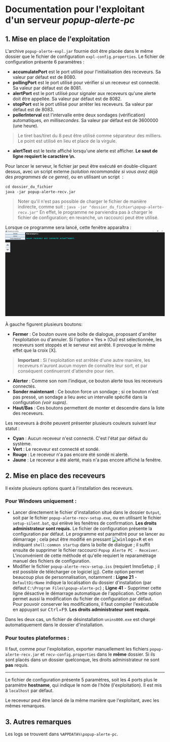 # Documentation pour l'exploitant d'un serveur *popup-alerte-pc*

## 1.	Mise en place de l'exploitation
L'archive `popup-alerte-expl.jar` fournie doit être placée dans le même dossier que le fichier de configuration `expl-config.properties`.
Le fichier de configuration présente 6 paramètres&nbsp;:

 - **accumulatePort** est le port utilisé pour l'initialisation des receveurs. Sa valeur par défaut est de 8080.
 -  **pollingPort** est le port utilisé pour vérifier si un receveur est connecté. Sa valeur par défaut est de 8081.
 -  **alertPort** est le port utilisé pour signaler aux receveurs qu'une alerte doit être appellée. Sa valeur par défaut est de 8082.
 -  **stopPort** est le port utilisé pour arrêter les receveurs. Sa valeur par défaut est de 8083.
 - **pollerInterval** est l'intervalle entre deux sondages (vérification) automatiques, *en millisecondes*. Sa valeur par défaut est de 3600000 (une heure).
> Le tiret bas/tiret du 8 peut être utilisé comme séparateur des milliers. Le point est utilisé en lieu et place de la virgule.
 - **alertText** est le texte affiché lorsqu'une alerte est afficher. **Le saut de ligne requiert le caractère \n.**

Pour lancer le serveur, le fichier jar peut être exécuté en double-cliquant dessus, avec un script externe *(solution recommandée si vous avez déjà des programmes de ce genre)*, ou en utilisant un script &nbsp;:

    cd dossier_du_fichier
    java -jar popup-alerte-recv.jar
 
  > Noter qu'il n'est pas possible de charger le fichier de manière indirecte, comme suit&nbsp;:
  > `java -jar "dossier_du_fichier\popup-alerte-recv.jar"`
  > En effet, le programme ne parviendra pas à charger le fichier de configuration; en revanche, un raccourci peut être utilisé.

Lorsque ce programme sera lancé, cette fenêtre apparaîtra&nbsp;:
![ ](./control_panel.png "Panneau de contrôle")

À gauche figurent plusieurs boutons:

 - **Fermer**&nbsp;: Ce bouton ouvre une boîte de dialogue, proposant d'arrêter l'exploitation ou d'annuler. Si l'option &laquo;&nbsp;Yes&nbsp;&raquo; (Oui) est sélectionnée, les receveurs sont stoppés et le serveur est arrêté. Il provoque le même effet que la croix [X].
> **Important**&nbsp;: Si l'exploitation est arrêtée d'une autre manière, les receveurs n'auront aucun moyen de connaître leur sort, et par conséquent continueront d'attendre pour rien.
- **Alerter**&nbsp;: Comme son nom l'indique, ce bouton alerte tous les receveurs connectés.
- **Sonder maintenant**&nbsp;: Ce bouton force un sondage&nbsp;; si ce bouton n'est pas pressé, un sondage a lieu avec un intervalle spécifié dans la configuration *(voir supra)*.
- **Haut/Bas**&nbsp;: Ces boutons permettent de monter et descendre dans la liste des receveurs.

Les receveurs à droite peuvent présenter plusieurs couleurs suivant leur statut&nbsp;:

 - **Cyan**&nbsp;: Aucun receveur n'est connecté. C'est l'état par défaut du système.
 - **Vert**&nbsp;: Le receveur est connecté et sondé.
 - **Rouge**&nbsp;: Le receveur n'a pas encore été sondé ni alerté.
 - **Jaune**&nbsp;: Le receveur a été alerté, mais n'a pas encore affiché la fenêtre.

## 2.	Mise en place des receveurs
Il existe plusieurs options quant à l'installation des receveurs.

### Pour Windows uniquement&nbsp;:
 - Lancer directement le fichier d'installation situé dans le dossier `Output`, soit par le fichier `popup-alerte-recv-setup.exe`, ou en utilisant le fichier `setup-silent.bat`, qui enlève les fenêtres de confirmation. **Les droits administrateur sont requis.** Le fichier de configuration présente la configuration par défaut. Le programme est paramétré pour se lancer au démarrage&nbsp;; cela peut être modifié en pressant <kbd>![winlogo]</kbd>+<kbd>R</kbd> et en indiquant `shell:common startup` dans la boîte de dialogue&nbsp;; il suffit ensuite de supprimer le fichier raccourci `Popup Alerte PC - Receiver`. L'inconvénient de cette méthode et qu'elle requiert le reparamétrage manuel des fichiers de configuration.
 - Modifier le fichier `popup-alerte-recv-setup.iss` (requiert InnoSetup&nbsp;; il est possible de télécharger ce logiciel [ici](https://jrsoftware.org/isdl.php)). Cette option permet beaucoup plus de personnalisation, notamment&nbsp;:
**Ligne 21**&nbsp;- `DefaultDirName` indique la localisation du dossier d'installation (par 		défaut `C:\Program Files\popup-alerte-pc`)&nbsp;;
**Ligne 41**&nbsp;- Supprimer cette ligne désactive le démarrage automatique de l'application.
Cette option permet aussi la modification du fichier de configuration par défaut.<br />
Pour pouvoir conserver les modifications, il faut compiler l'exécutable en appuyant sur <kbd>Ctrl</kbd>+<kbd>F9</kbd>.  **Les droits administrateur sont requis.**

Dans les deux cas, un fichier de désinstallation `unins000.exe` est chargé automatiquement dans le dossier d'installation.

### Pour toutes plateformes&nbsp;:
Il faut, comme pour l'exploitation, exporter manuellement les fichiers `popup-alerte-recv.jar` et `recv-config.properties` dans le **même** dossier. Si ils sont placés dans un dossier quelconque, les droits administrateur ne sont **pas** requis.
<hr />

Le fichier de configuration présente 5 paramètres, soit les 4 ports plus le paramètre **hostname**, qui indique le nom de l'hôte (l'exploitation). Il est mis à `localhost` par défaut.

Le receveur  peut être lancé de la même manière que l'exploitant, avec les mêmes remarques.

## 3. Autres remarques 
Les logs se trouvent dans `%APPDATA%\popup-alerte-pc`.


[winlogo]: http://i.stack.imgur.com/Rfuw7.png